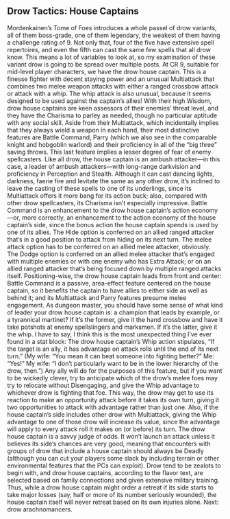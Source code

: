 ## Drow Tactics: House Captains

Mordenkainen’s Tome of Foes introduces a whole passel of drow variants, all of them boss-grade, one of them legendary, the weakest of them having a challenge rating of 9. Not only that, four of the five have extensive spell repertoires, and even the fifth can cast the same few spells that all drow know. This means a lot of variables to look at, so my examination of these variant drow is going to be spread over multiple posts.
At CR 9, suitable for mid-level player characters, we have the drow house captain. This is a finesse fighter with decent staying power and an unusual Multiattack that combines two melee weapon attacks with either a ranged crossbow attack or attack with a whip. The whip attack is also unusual, because it seems designed to be used against the captain’s allies!
With their high Wisdom, drow house captains are keen assessors of their enemies’ threat level, and they have the Charisma to parley as needed, though no particular aptitude with any social skill. Aside from their Multiattack, which incidentally implies that they always wield a weapon in each hand, their most distinctive features are Battle Command, Parry (which we also see in the comparable knight and hobgoblin warlord) and their proficiency in all of the “big three” saving throws. This last feature implies a lesser degree of fear of enemy spellcasters.
Like all drow, the house captain is an ambush attacker—in this case, a leader of ambush attackers—with long-range darkvision and proficiency in Perception and Stealth. Although it can cast dancing lights, darkness, faerie fire and levitate the same as any other drow, it’s inclined to leave the casting of these spells to one of its underlings, since its Multiattack offers it more bang for its action buck; also, compared with other drow spellcasters, its Charisma isn’t especially impressive.
Battle Command is an enhancement to the drow house captain’s action economy—or, more correctly, an enhancement to the action economy of the house captain’s side, since the bonus action the house captain spends is used by one of its allies. The Hide option is conferred on an allied ranged attacker that’s in a good position to attack from hiding on its next turn. The melee attack option has to be conferred on an allied melee attacker, obviously. The Dodge option is conferred on an allied melee attacker that’s engaged with multiple enemies or with one enemy who has Extra Attack; or on an allied ranged attacker that’s being focused down by multiple ranged attacks itself.
Positioning-wise, the drow house captain leads from front and center: Battle Command is a passive, area-effect feature centered on the house captain, so it benefits the captain to have allies to either side as well as behind it; and its Multiattack and Parry features presume melee engagement.
As dungeon master, you should have some sense of what kind of leader your drow house captain is: a champion that leads by example, or a tyrannical martinet? If it’s the former, give it the hand crossbow and have it take potshots at enemy spellslingers and marksmen. If it’s the latter, give it the whip. I have to say, I think this is the most unexpected thing I’ve ever found in a stat block: The drow house captain’s Whip action stipulates, “If the target is an ally, it has advantage on attack rolls until the end of its next turn.” (My wife: “You mean it can beat someone into fighting better?” Me: “Yes!” My wife: “I don’t particularly want to be in the lower hierarchy of the drow, then.”)
Any ally will do for the purposes of this feature, but if you want to be wickedly clever, try to anticipate which of the drow’s melee foes may try to relocate without Disengaging, and give the Whip advantage to whichever drow is fighting that foe. This way, the drow may get to use its reaction to make an opportunity attack before it takes its own turn, giving it two opportunities to attack with advantage rather than just one. Also, if the house captain’s side includes other drow with Multiattack, giving the Whip advantage to one of those drow will increase its value, since the advantage will apply to every attack roll it makes on (or before) its turn.
The drow house captain is a savvy judge of odds. It won’t launch an attack unless it believes its side’s chances are very good, meaning that encounters with groups of drow that include a house captain should always be Deadly (although you can cut your players some slack by including terrain or other environmental features that the PCs can exploit). Drow tend to be zealots to begin with, and drow house captains, according to the flavor text, are selected based on family connections and given extensive military training. Thus, while a drow house captain might order a retreat if its side starts to take major losses (say, half or more of its number seriously wounded), the house captain itself will never retreat based on its own injuries alone.
Next: drow arachnomancers.
